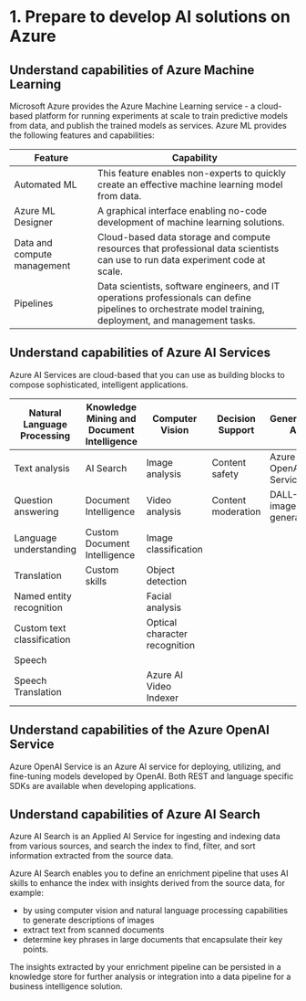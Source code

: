 # 1. Prepare to develop AI solutions on Azure


## Understand capabilities of Azure Machine Learning
Microsoft Azure provides the Azure Machine Learning service - a cloud-based platform for running experiments at scale to train predictive models from data, and publish the trained models as services. Azure ML provides the following features and capabilities:

| Feature | Capability |
| --- | --- |
| Automated ML | This feature enables non-experts to quickly create an effective machine learning model from data. |
| Azure ML Designer | A graphical interface enabling no-code development of machine learning solutions. |
| Data and compute management | Cloud-based data storage and compute resources that professional data scientists can use to run data experiment code at scale. |
| Pipelines | Data scientists, software engineers, and IT operations professionals can define pipelines to orchestrate model training, deployment, and management tasks. |


## Understand capabilities of Azure AI Services

Azure AI Services are cloud-based that you can use as building blocks to compose sophisticated, intelligent applications.

| Natural Language Processing    | Knowledge Mining and Document Intelligence | Computer Vision      | Decision Support    | Generative AI            |
|--------------------------------|--------------------------------------------|----------------------|---------------------|--------------------------|
| Text analysis                  | AI Search                                  | Image analysis       | Content safety      | Azure OpenAI Service     |
| Question answering             | Document Intelligence                      | Video analysis       | Content moderation  | DALL-E image generation  |
| Language understanding         | Custom Document Intelligence               | Image classification |                     |                          |
| Translation                    | Custom skills                              | Object detection     |                     |                          |
| Named entity recognition       |                                            | Facial analysis      |                     |                          |
| Custom text classification     |                                            | Optical character recognition |          |                          |
| Speech                         |                                            |                      |                     |                          |
| Speech Translation             |                                            | Azure AI Video Indexer |                  |                          |


## Understand capabilities of the Azure OpenAI Service

Azure OpenAI Service is an Azure AI service for deploying, utilizing, and fine-tuning models developed by OpenAI. Both REST and language specific SDKs are available when developing applications.

## Understand capabilities of Azure AI Search

Azure AI Search is an Applied AI Service for ingesting and indexing data from various sources, and search the index to find, filter, and sort information extracted from the source data.

Azure AI Search enables you to define an enrichment pipeline that uses AI skills to enhance the index with insights derived from the source data, for example:
- by using computer vision and natural language processing capabilities to generate descriptions of images
- extract text from scanned documents
- determine key phrases in large documents that encapsulate their key points.

The insights extracted by your enrichment pipeline can be persisted in a knowledge store for further analysis or integration into a data pipeline for a business intelligence solution.

